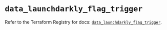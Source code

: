 # `data_launchdarkly_flag_trigger`

Refer to the Terraform Registry for docs: [`data_launchdarkly_flag_trigger`](https://registry.terraform.io/providers/launchdarkly/launchdarkly/2.25.3/docs/data-sources/flag_trigger).
